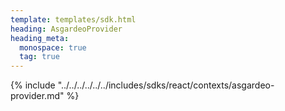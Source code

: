 ```yaml
---
template: templates/sdk.html
heading: AsgardeoProvider
heading_meta:
  monospace: true
  tag: true
---
```

{% include "../../../../../../includes/sdks/react/contexts/asgardeo-provider.md" %}
